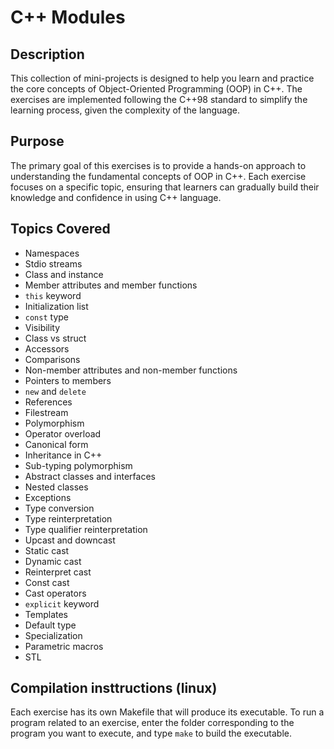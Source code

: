 <h1>C++ Modules</h1>

<h2>Description</h2>
This collection of mini-projects is designed to help you learn and practice the core concepts of Object-Oriented Programming (OOP) in C++.
The exercises are implemented following the C++98 standard to simplify the learning process, given the complexity of the language.

<h2>Purpose</h2>
The primary goal of this exercises is to provide a hands-on approach to understanding the fundamental concepts of OOP in C++. 
Each exercise focuses on a specific topic, ensuring that learners can gradually build their knowledge and confidence in using C++ language.

<h2>Topics Covered</h2>
<ul>
    <li>Namespaces</li>
    <li>Stdio streams</li>
    <li>Class and instance</li>
    <li>Member attributes and member functions</li>
    <li><code>this</code> keyword</li>
    <li>Initialization list</li>
    <li><code>const</code> type</li>
    <li>Visibility</li>
    <li>Class vs struct</li>
    <li>Accessors</li>
    <li>Comparisons</li>
    <li>Non-member attributes and non-member functions</li>
    <li>Pointers to members</li>
    <li><code>new</code> and <code>delete</code></li>
    <li>References</li>
    <li>Filestream</li>
    <li>Polymorphism</li>
    <li>Operator overload</li>
    <li>Canonical form</li>
    <li>Inheritance in C++</li>
    <li>Sub-typing polymorphism</li>
    <li>Abstract classes and interfaces</li>
    <li>Nested classes</li>
    <li>Exceptions</li>
    <li>Type conversion</li>
    <li>Type reinterpretation</li>
    <li>Type qualifier reinterpretation</li>
    <li>Upcast and downcast</li>
    <li>Static cast</li>
    <li>Dynamic cast</li>
    <li>Reinterpret cast</li>
    <li>Const cast</li>
    <li>Cast operators</li>
    <li><code>explicit</code> keyword</li>
    <li>Templates</li>
    <li>Default type</li>
    <li>Specialization</li>
    <li>Parametric macros</li>
    <li>STL</li>
  
</ul>


<h2>Compilation insttructions (linux)</h2>

Each exercise has its own Makefile that will produce its executable. To run a program related to an exercise,
enter the folder corresponding to the program you want to execute, and type <code>make</code> to build the executable.
